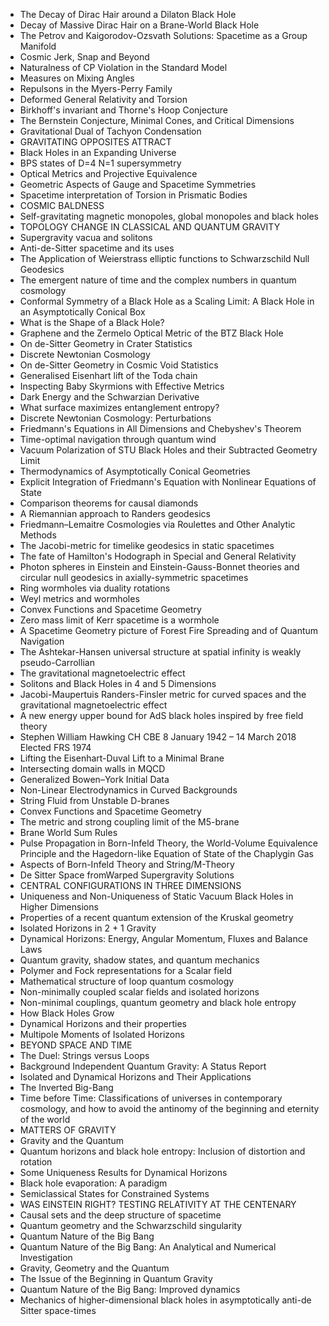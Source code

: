 

<ul>

                             

 <li><a target="_blank" href="https://github.com/manjunath5496/Gary-Gibbons-Publications/blob/master/gary(1).pdf" style="text-decoration:none;">The Decay of Dirac Hair around a Dilaton Black Hole</a></li>

 <li><a target="_blank" href="https://github.com/manjunath5496/Gary-Gibbons-Publications/blob/master/gary(2).pdf" style="text-decoration:none;">Decay of Massive Dirac Hair on a Brane-World Black Hole</a></li>

<li><a target="_blank" href="https://github.com/manjunath5496/Gary-Gibbons-Publications/blob/master/gary(3).pdf" style="text-decoration:none;">The Petrov and Kaigorodov-Ozsvath Solutions: Spacetime as a Group Manifold</a></li>
 <li><a target="_blank" href="https://github.com/manjunath5496/Gary-Gibbons-Publications/blob/master/gary(4).pdf" style="text-decoration:none;">Cosmic Jerk, Snap and Beyond</a></li>                              
<li><a target="_blank" href="https://github.com/manjunath5496/Gary-Gibbons-Publications/blob/master/gary(5).pdf" style="text-decoration:none;">Naturalness of CP Violation in the Standard Model</a></li>
<li><a target="_blank" href="https://github.com/manjunath5496/Gary-Gibbons-Publications/blob/master/gary(6).pdf" style="text-decoration:none;">Measures on Mixing Angles</a></li>
 <li><a target="_blank" href="https://github.com/manjunath5496/Gary-Gibbons-Publications/blob/master/gary(7).pdf" style="text-decoration:none;">Repulsons in the Myers-Perry Family</a></li>

 <li><a target="_blank" href="https://github.com/manjunath5496/Gary-Gibbons-Publications/blob/master/gary(8).pdf" style="text-decoration:none;"> Deformed General Relativity and Torsion </a></li>
   <li><a target="_blank" href="https://github.com/manjunath5496/Gary-Gibbons-Publications/blob/master/gary(9).pdf" style="text-decoration:none;">Birkhoff's invariant and Thorne's Hoop Conjecture</a></li>
  
   
 <li><a target="_blank" href="https://github.com/manjunath5496/Gary-Gibbons-Publications/blob/master/gary(10).pdf" style="text-decoration:none;">The Bernstein Conjecture, Minimal Cones, and Critical Dimensions</a></li>                              
<li><a target="_blank" href="https://github.com/manjunath5496/Gary-Gibbons-Publications/blob/master/gary(11).pdf" style="text-decoration:none;">Gravitational Dual of Tachyon Condensation</a></li>
<li><a target="_blank" href="https://github.com/manjunath5496/Gary-Gibbons-Publications/blob/master/gary(12).pdf" style="text-decoration:none;">GRAVITATING OPPOSITES ATTRACT</a></li>
<li><a target="_blank" href="https://github.com/manjunath5496/Gary-Gibbons-Publications/blob/master/gary(13).pdf" style="text-decoration:none;">Black Holes in an Expanding Universe</a></li>

<li><a target="_blank" href="https://github.com/manjunath5496/Gary-Gibbons-Publications/blob/master/gary(14).pdf" style="text-decoration:none;">BPS states of D=4 N=1 supersymmetry</a></li>
                              
<li><a target="_blank" href="https://github.com/manjunath5496/Gary-Gibbons-Publications/blob/master/gary(15).pdf" style="text-decoration:none;">Optical Metrics and Projective
Equivalence</a></li>

<li><a target="_blank" href="https://github.com/manjunath5496/Gary-Gibbons-Publications/blob/master/gary(16).pdf" style="text-decoration:none;">Geometric Aspects of Gauge and Spacetime Symmetries</a></li>

  <li><a target="_blank" href="https://github.com/manjunath5496/Gary-Gibbons-Publications/blob/master/gary(17).pdf" style="text-decoration:none;">Spacetime interpretation of Torsion in Prismatic Bodies</a></li>   
  
<li><a target="_blank" href="https://github.com/manjunath5496/Gary-Gibbons-Publications/blob/master/gary(18).pdf" style="text-decoration:none;">COSMIC BALDNESS</a></li> 

  
<li><a target="_blank" href="https://github.com/manjunath5496/Gary-Gibbons-Publications/blob/master/gary(19).pdf" style="text-decoration:none;">Self-gravitating magnetic monopoles, global monopoles and black holes</a></li> 

<li><a target="_blank" href="https://github.com/manjunath5496/Gary-Gibbons-Publications/blob/master/gary(20).pdf" style="text-decoration:none;">TOPOLOGY CHANGE IN CLASSICAL AND QUANTUM GRAVITY</a></li>

<li><a target="_blank" href="https://github.com/manjunath5496/Gary-Gibbons-Publications/blob/master/gary(21).pdf" style="text-decoration:none;">Supergravity vacua and solitons</a></li>
<li><a target="_blank" href="https://github.com/manjunath5496/Gary-Gibbons-Publications/blob/master/gary(22).pdf" style="text-decoration:none;">Anti-de-Sitter spacetime and its uses</a></li> 
 <li><a target="_blank" href="https://github.com/manjunath5496/Gary-Gibbons-Publications/blob/master/gary(23).pdf" style="text-decoration:none;">The Application of Weierstrass elliptic functions to Schwarzschild Null Geodesics</a></li> 
 

   <li><a target="_blank" href="https://github.com/manjunath5496/Gary-Gibbons-Publications/blob/master/gary(24).pdf" style="text-decoration:none;">The emergent nature of time and the complex numbers in quantum cosmology</a></li>
 
   <li><a target="_blank" href="https://github.com/manjunath5496/Gary-Gibbons-Publications/blob/master/gary(25).pdf" style="text-decoration:none;">Conformal Symmetry of a Black Hole as a Scaling Limit: A Black Hole in an Asymptotically Conical Box</a></li>                              
 <li><a target="_blank" href="https://github.com/manjunath5496/Gary-Gibbons-Publications/blob/master/gary(26).pdf" style="text-decoration:none;">What is the Shape of a Black Hole?</a></li>
 <li><a target="_blank" href="https://github.com/manjunath5496/Gary-Gibbons-Publications/blob/master/gary(27).pdf" style="text-decoration:none;">Graphene and the Zermelo Optical Metric of the BTZ Black Hole</a></li>
   
 
   <li><a target="_blank" href="https://github.com/manjunath5496/Gary-Gibbons-Publications/blob/master/gary(28).pdf" style="text-decoration:none;">On de-Sitter Geometry in Crater Statistics</a></li>
 
   <li><a target="_blank" href="https://github.com/manjunath5496/Gary-Gibbons-Publications/blob/master/gary(29).pdf" style="text-decoration:none;">Discrete Newtonian Cosmology</a></li>                              

  <li><a target="_blank" href="https://github.com/manjunath5496/Gary-Gibbons-Publications/blob/master/gary(30).pdf" style="text-decoration:none;">On de-Sitter Geometry in Cosmic Void Statistics</a></li>
 
   <li><a target="_blank" href="https://github.com/manjunath5496/Gary-Gibbons-Publications/blob/master/gary(31).pdf" style="text-decoration:none;">Generalised Eisenhart lift of the Toda chain</a></li> 
    <li><a target="_blank" href="https://github.com/manjunath5496/Gary-Gibbons-Publications/blob/master/gary(32).pdf" style="text-decoration:none;">Inspecting Baby Skyrmions with Effective Metrics</a></li> 

   <li><a target="_blank" href="https://github.com/manjunath5496/Gary-Gibbons-Publications/blob/master/gary(33).pdf" style="text-decoration:none;">Dark Energy and the Schwarzian Derivative</a></li>                              

  <li><a target="_blank" href="https://github.com/manjunath5496/Gary-Gibbons-Publications/blob/master/gary(34).pdf" style="text-decoration:none;">What surface maximizes entanglement entropy?</a></li> 
 
  <li><a target="_blank" href="https://github.com/manjunath5496/Gary-Gibbons-Publications/blob/master/gary(35).pdf" style="text-decoration:none;">Discrete Newtonian Cosmology: Perturbations</a></li> 

  <li><a target="_blank" href="https://github.com/manjunath5496/Gary-Gibbons-Publications/blob/master/gary(36).pdf" style="text-decoration:none;">Friedmann's Equations in All Dimensions and Chebyshev's Theorem</a></li> 
 
<li><a target="_blank" href="https://github.com/manjunath5496/Gary-Gibbons-Publications/blob/master/gary(37).pdf" style="text-decoration:none;">Time-optimal navigation through quantum wind</a></li>
 <li><a target="_blank" href="https://github.com/manjunath5496/Gary-Gibbons-Publications/blob/master/gary(38).pdf" style="text-decoration:none;">Vacuum Polarization of STU Black Holes and their Subtracted Geometry Limit</a></li>
<li><a target="_blank" href="https://github.com/manjunath5496/Gary-Gibbons-Publications/blob/master/gary(39).pdf" style="text-decoration:none;">Thermodynamics of Asymptotically Conical Geometries</a></li>
 <li><a target="_blank" href="https://github.com/manjunath5496/Gary-Gibbons-Publications/blob/master/gary(40).pdf" style="text-decoration:none;">Explicit Integration of Friedmann's Equation with Nonlinear Equations of State</a></li>                              
<li><a target="_blank" href="https://github.com/manjunath5496/Gary-Gibbons-Publications/blob/master/gary(41).pdf" style="text-decoration:none;">Comparison theorems for causal diamonds</a></li>
<li><a target="_blank" href="https://github.com/manjunath5496/Gary-Gibbons-Publications/blob/master/gary(42).pdf" style="text-decoration:none;">A Riemannian approach to Randers geodesics</a></li>
 
  <li><a target="_blank" href="https://github.com/manjunath5496/Gary-Gibbons-Publications/blob/master/gary(43).pdf" style="text-decoration:none;">Friedmann–Lemaitre Cosmologies
via Roulettes and Other Analytic Methods</a></li>
 <li><a target="_blank" href="https://github.com/manjunath5496/Gary-Gibbons-Publications/blob/master/gary(44).pdf" style="text-decoration:none;">The Jacobi-metric for timelike geodesics in static spacetimes</a></li>
   <li><a target="_blank" href="https://github.com/manjunath5496/Gary-Gibbons-Publications/blob/master/gary(45).pdf" style="text-decoration:none;">The fate of Hamilton's Hodograph in Special and General Relativity</a></li>  
   
<li><a target="_blank" href="https://github.com/manjunath5496/Gary-Gibbons-Publications/blob/master/gary(46).pdf" style="text-decoration:none;">Photon spheres in Einstein and Einstein-Gauss-Bonnet theories and circular null geodesics in axially-symmetric spacetimes</a></li> 
                             
<li><a target="_blank" href="https://github.com/manjunath5496/Gary-Gibbons-Publications/blob/master/gary(47).pdf" style="text-decoration:none;">Ring wormholes via duality rotations</a></li>
<li><a target="_blank" href="https://github.com/manjunath5496/Gary-Gibbons-Publications/blob/master/gary(48).pdf" style="text-decoration:none;">Weyl metrics and wormholes</a></li>

<li><a target="_blank" href="https://github.com/manjunath5496/Gary-Gibbons-Publications/blob/master/gary(49).pdf" style="text-decoration:none;">Convex Functions and Spacetime Geometry </a></li>
                              
<li><a target="_blank" href="https://github.com/manjunath5496/Gary-Gibbons-Publications/blob/master/gary(50).pdf" style="text-decoration:none;">Zero mass limit of Kerr spacetime is a wormhole</a></li>
<li><a target="_blank" href="https://github.com/manjunath5496/Gary-Gibbons-Publications/blob/master/gary(51).pdf" style="text-decoration:none;">A Spacetime Geometry picture of Forest Fire Spreading and of Quantum Navigation</a></li>
<li><a target="_blank" href="https://github.com/manjunath5496/Gary-Gibbons-Publications/blob/master/gary(52).pdf" style="text-decoration:none;">The Ashtekar-Hansen universal structure at spatial infinity is weakly pseudo-Carrollian </a></li>

<li><a target="_blank" href="https://github.com/manjunath5496/Gary-Gibbons-Publications/blob/master/gary(53).pdf" style="text-decoration:none;">The gravitational magnetoelectric effect</a></li>
 
<li><a target="_blank" href="https://github.com/manjunath5496/Gary-Gibbons-Publications/blob/master/gary(54).pdf" style="text-decoration:none;">Solitons and Black Holes in 4 and 5 Dimensions </a></li>

<li><a target="_blank" href="https://github.com/manjunath5496/Gary-Gibbons-Publications/blob/master/gary(55).pdf" style="text-decoration:none;">Jacobi-Maupertuis Randers-Finsler metric for curved spaces and the gravitational magnetoelectric effect</a></li>
 
  <li><a target="_blank" href="https://github.com/manjunath5496/Gary-Gibbons-Publications/blob/master/gary(56).pdf" style="text-decoration:none;">A new energy upper bound for AdS black holes inspired by free field theory</a></li>                              

  <li><a target="_blank" href="https://github.com/manjunath5496/Gary-Gibbons-Publications/blob/master/gary(57).pdf" style="text-decoration:none;">Stephen William Hawking CH CBE
8 January 1942 – 14 March 2018 Elected FRS 1974</a></li>
 
   <li><a target="_blank" href="https://github.com/manjunath5496/Gary-Gibbons-Publications/blob/master/gary(58).pdf" style="text-decoration:none;">Lifting the Eisenhart-Duval Lift to a Minimal Brane</a></li>
    <li><a target="_blank" href="https://github.com/manjunath5496/Gary-Gibbons-Publications/blob/master/gary(59).pdf" style="text-decoration:none;">Intersecting domain walls in MQCD</a></li>
 
  <li><a target="_blank" href="https://github.com/manjunath5496/Gary-Gibbons-Publications/blob/master/gary(60).pdf" style="text-decoration:none;">Generalized Bowen–York Initial Data</a></li>
 
   <li><a target="_blank" href="https://github.com/manjunath5496/Gary-Gibbons-Publications/blob/master/gary(61).pdf" style="text-decoration:none;">Non-Linear Electrodynamics in Curved Backgrounds</a></li>
 
   <li><a target="_blank" href="https://github.com/manjunath5496/Gary-Gibbons-Publications/blob/master/gary(62).pdf" style="text-decoration:none;">String Fluid from Unstable D-branes</a></li>
 
   <li><a target="_blank" href="https://github.com/manjunath5496/Gary-Gibbons-Publications/blob/master/gary(63).pdf" style="text-decoration:none;">Convex Functions and Spacetime Geometry</a></li>                              

  <li><a target="_blank" href="https://github.com/manjunath5496/Gary-Gibbons-Publications/blob/master/gary(64).pdf" style="text-decoration:none;">The metric and strong coupling limit of the M5-brane</a></li>
 
   <li><a target="_blank" href="https://github.com/manjunath5496/Gary-Gibbons-Publications/blob/master/gary(65).pdf" style="text-decoration:none;">Brane World Sum Rules </a></li> 

   <li><a target="_blank" href="https://github.com/manjunath5496/Gary-Gibbons-Publications/blob/master/gary(66).pdf" style="text-decoration:none;">Pulse Propagation in Born-Infeld Theory, the World-Volume Equivalence Principle and the Hagedorn-like Equation of State of the Chaplygin Gas</a></li> 
 
   <li><a target="_blank" href="https://github.com/manjunath5496/Gary-Gibbons-Publications/blob/master/gary(67).pdf" style="text-decoration:none;">Aspects of Born-Infeld Theory and String/M-Theory</a></li>                              

  <li><a target="_blank" href="https://github.com/manjunath5496/Gary-Gibbons-Publications/blob/master/gary(68).pdf" style="text-decoration:none;">De Sitter Space fromWarped Supergravity Solutions</a></li> 
 
  
   <li><a target="_blank" href="https://github.com/manjunath5496/Gary-Gibbons-Publications/blob/master/gary(69).pdf" style="text-decoration:none;">CENTRAL CONFIGURATIONS IN THREE DIMENSIONS</a></li>                              

  <li><a target="_blank" href="https://github.com/manjunath5496/Gary-Gibbons-Publications/blob/master/gary(70).pdf" style="text-decoration:none;">Uniqueness and Non-Uniqueness of Static Vacuum Black Holes in Higher Dimensions</a></li> 
  
 
 <li><a target="_blank" href="https://github.com/manjunath5496/Gary-Gibbons-Publications/blob/master/gary(71).pdf" style="text-decoration:none;">Properties of a recent quantum extension of the Kruskal geometry</a></li>
 
 <li><a target="_blank" href="https://github.com/manjunath5496/Gary-Gibbons-Publications/blob/master/gary(72).pdf" style="text-decoration:none;">Isolated Horizons in 2 + 1 Gravity</a></li> 
 
 
 <li><a target="_blank" href="https://github.com/manjunath5496/Gary-Gibbons-Publications/blob/master/gary(73).pdf" style="text-decoration:none;">Dynamical Horizons: Energy, Angular Momentum, Fluxes and Balance Laws</a></li>
  <li><a target="_blank" href="https://github.com/manjunath5496/Gary-Gibbons-Publications/blob/master/gary(74).pdf" style="text-decoration:none;">Quantum gravity, shadow states, and quantum mechanics</a></li>
    <li><a target="_blank" href="https://github.com/manjunath5496/Gary-Gibbons-Publications/blob/master/gary(75).pdf" style="text-decoration:none;">Polymer and Fock representations for a Scalar field</a></li>                        
<li><a target="_blank" href="https://github.com/manjunath5496/Gary-Gibbons-Publications/blob/master/gary(76).pdf" style="text-decoration:none;">Mathematical structure of
loop quantum cosmology</a></li>


   <li><a target="_blank" href="https://github.com/manjunath5496/Gary-Gibbons-Publications/blob/master/gary(77).pdf" style="text-decoration:none;">Non-minimally coupled scalar fields and isolated horizons</a></li>
 
   <li><a target="_blank" href="https://github.com/manjunath5496/Gary-Gibbons-Publications/blob/master/gary(78).pdf" style="text-decoration:none;">Non-minimal couplings, quantum geometry and black hole entropy</a></li>
 
   <li><a target="_blank" href="https://github.com/manjunath5496/Gary-Gibbons-Publications/blob/master/gary(79).pdf" style="text-decoration:none;">How Black Holes Grow</a></li>                              

  <li><a target="_blank" href="https://github.com/manjunath5496/Gary-Gibbons-Publications/blob/master/gary(80).pdf" style="text-decoration:none;">Dynamical Horizons and their properties</a></li>
 
   <li><a target="_blank" href="https://github.com/manjunath5496/Gary-Gibbons-Publications/blob/master/gary(81).pdf" style="text-decoration:none;">Multipole Moments of Isolated Horizons </a></li> 

   <li><a target="_blank" href="https://github.com/manjunath5496/Gary-Gibbons-Publications/blob/master/gary(82).pdf" style="text-decoration:none;">BEYOND SPACE AND TIME</a></li> 
 
   <li><a target="_blank" href="https://github.com/manjunath5496/Gary-Gibbons-Publications/blob/master/gary(83).pdf" style="text-decoration:none;">The Duel: Strings versus Loops</a></li>                              

  <li><a target="_blank" href="https://github.com/manjunath5496/Gary-Gibbons-Publications/blob/master/gary(84).pdf" style="text-decoration:none;">Background Independent Quantum Gravity: A Status Report</a></li> 
 
  
   <li><a target="_blank" href="https://github.com/manjunath5496/Gary-Gibbons-Publications/blob/master/gary(85).pdf" style="text-decoration:none;">Isolated and Dynamical Horizons and Their Applications</a></li>                              

  <li><a target="_blank" href="https://github.com/manjunath5496/Gary-Gibbons-Publications/blob/master/gary(86).pdf" style="text-decoration:none;">The Inverted Big-Bang</a></li> 
  
 
 <li><a target="_blank" href="https://github.com/manjunath5496/Gary-Gibbons-Publications/blob/master/gary(87).pdf" style="text-decoration:none;">Time before Time: Classifications of universes in contemporary cosmology, and how to avoid the antinomy of the beginning and eternity of the world</a></li>
 
 <li><a target="_blank" href="https://github.com/manjunath5496/Gary-Gibbons-Publications/blob/master/gary(88).pdf" style="text-decoration:none;">MATTERS OF GRAVITY</a></li> 
 
 
 <li><a target="_blank" href="https://github.com/manjunath5496/Gary-Gibbons-Publications/blob/master/gary(89).pdf" style="text-decoration:none;">Gravity and the Quantum</a></li>
  <li><a target="_blank" href="https://github.com/manjunath5496/Gary-Gibbons-Publications/blob/master/gary(90).pdf" style="text-decoration:none;">Quantum horizons and black hole entropy: Inclusion of distortion and rotation</a></li>
    <li><a target="_blank" href="https://github.com/manjunath5496/Gary-Gibbons-Publications/blob/master/gary(91).pdf" style="text-decoration:none;">Some Uniqueness Results for Dynamical Horizons</a></li>                        
<li><a target="_blank" href="https://github.com/manjunath5496/Gary-Gibbons-Publications/blob/master/gary(92).pdf" style="text-decoration:none;">Black hole evaporation: A paradigm</a></li>


<li><a target="_blank" href="https://github.com/manjunath5496/Gary-Gibbons-Publications/blob/master/gary(93).pdf" style="text-decoration:none;">Semiclassical States for Constrained Systems</a></li>
 
 <li><a target="_blank" href="https://github.com/manjunath5496/Gary-Gibbons-Publications/blob/master/gary(94).pdf" style="text-decoration:none;">WAS EINSTEIN RIGHT? TESTING RELATIVITY AT THE CENTENARY</a></li> 
 
 
 <li><a target="_blank" href="https://github.com/manjunath5496/Gary-Gibbons-Publications/blob/master/gary(95).pdf" style="text-decoration:none;">Causal sets and the deep structure of spacetime</a></li>
  <li><a target="_blank" href="https://github.com/manjunath5496/Gary-Gibbons-Publications/blob/master/gary(96).pdf" style="text-decoration:none;">Quantum geometry and the Schwarzschild singularity</a></li>
    <li><a target="_blank" href="https://github.com/manjunath5496/Gary-Gibbons-Publications/blob/master/gary(97).pdf" style="text-decoration:none;">Quantum Nature of the Big Bang</a></li>                        
<li><a target="_blank" href="https://github.com/manjunath5496/Gary-Gibbons-Publications/blob/master/gary(98).pdf" style="text-decoration:none;">Quantum Nature of the Big Bang:
An Analytical and Numerical Investigation</a></li>


 <li><a target="_blank" href="https://github.com/manjunath5496/Gary-Gibbons-Publications/blob/master/gary(99).pdf" style="text-decoration:none;">Gravity, Geometry and the Quantum</a></li>
  <li><a target="_blank" href="https://github.com/manjunath5496/Gary-Gibbons-Publications/blob/master/gary(100).pdf" style="text-decoration:none;">The Issue of the Beginning in Quantum Gravity</a></li>
    <li><a target="_blank" href="https://github.com/manjunath5496/Gary-Gibbons-Publications/blob/master/gary(101).pdf" style="text-decoration:none;">Quantum Nature of the Big Bang: Improved dynamics</a></li>                        
<li><a target="_blank" href="https://github.com/manjunath5496/Gary-Gibbons-Publications/blob/master/gary(102).pdf" style="text-decoration:none;">Mechanics of higher-dimensional black holes in asymptotically anti-de Sitter space-times</a></li>






</ul>
